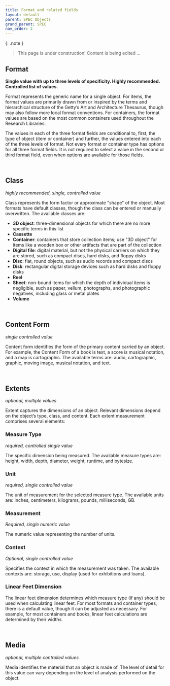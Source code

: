 ```yaml
---
title: Format and related fields
layout: default
parent: SPEC Objects
grand_parent: SPEC
nav_order: 2
---
```


{: .note }
> This page is under construction! 
> Content is being edited ...

## Format
**Single value with up to three levels of specificity. Highly recommended. Controlled list of values.**

Format represents the generic name for a single object. For items, the format values are primarily drawn from or inspired by the terms and hierarchical structure of the Getty’s Art and Architecture Thesaurus, though may also follow more local format conventions. For containers, the format values are based on the most common containers used throughout the Research Libraries.

The values in each of the three format fields are conditional to, first, the type of object (item or container) and further, the values entered into each of the three levels of format. Not every format or container type has options for all three format fields. It is not required to select a value in the second or third format field, even when options are available for those fields.

&nbsp; 
&nbsp; 

## Class
*highly recommended, single, controlled value*

Class represents the form factor or approximate "shape" of the object. Most formats have default classes, though the class can be entered or manually overwritten. The available classes are:

- **3D object**: three-dimensional objects for which there are no more specific terms in this list
- **Cassette**
- **Container**: containers that store collection items; use "3D object" for items like a wooden box or other artifacts that are part of the collection
- **Digital file**: digital material, but not the physical carriers on which they are stored, such as compact discs, hard disks, and floppy disks
- **Disc**: flat, round objects, such as audio records and compact discs
- **Disk**: rectangular digital storage devices such as hard disks and floppy disks
- **Reel**
- **Sheet**: non-bound items for which the depth of individual items is negligible, such as paper, vellum, photographs, and photographic negatives, including glass or metal plates
- **Volume**

&nbsp; 
&nbsp; 

## Content Form
*single controlled value*

Content form identifies the form of the primary content carried by an object. For example, the Content Form of a book is text, a score is musical notation, and a map is cartographic. The available terms are: audio, cartographic, graphic, moving image, musical notation, and text. 

&nbsp; 
&nbsp; 

## Extents
*optional, multiple values*

Extent captures the dimensions of an object. Relevant dimensions depend on the object’s type, class, and content. Each extent measurement comprises several elements:

### Measure Type
*required, controlled single value*

The specific dimension being measured. The available measure types are: height, width, depth, diameter, weight, runtime, and bytesize.

### Unit
*required, single controlled value*

The unit of measurement for the selected measure type. The available units are: inches, centimeters, kilograms, pounds, milliseconds, GB.

### Measurement
*Required, single numeric value*

The numeric value representing the number of units.

### Context
*Optional, single controlled value* 

Specifies the context in which the measurement was taken. The available contexts are: storage, use, display (used for exhibitions and loans).

### Linear Feet Dimension
The linear feet dimension determines which measure type (if any) should be used when calculating linear feet. For most formats and container types, there is a default value, though it can be adjusted as necessary. For example, for most containers and books, linear feet calculations are determined by their widths.

&nbsp; 
&nbsp; 

## Media
*optional, multiple controlled values*

Media identifies the material that an object is made of. The level of detail for this value can vary depending on the level of analysis performed on the object.